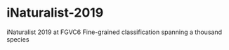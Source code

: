 # iNaturalist-2019
iNaturalist 2019 at FGVC6 Fine-grained classification spanning a thousand species
